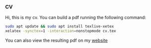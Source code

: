 ### CV

Hi, this is my cv. You can build a pdf running the following command:

```bash
sudo apt update && sudo apt install texlive-xetex
xelatex -synctex=1 -interaction=nonstopmode cv.tex
```

You can also view the resulting pdf on my [website](https://mauri870.github.io)